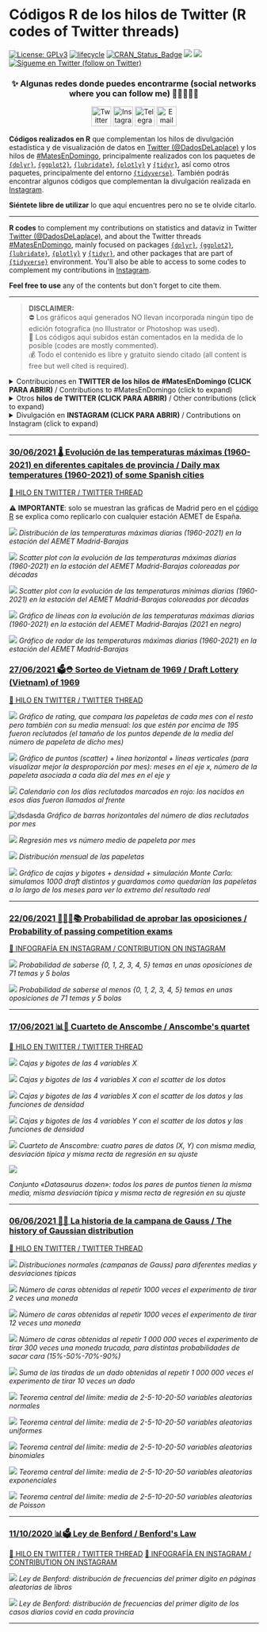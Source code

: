 <!--
Códigos R de los hilos de Twitter (R code of Twitter threads)
Javier Álvarez Liébana (@DadosDeLaplace)
-->

Códigos R de los hilos de Twitter (R codes of Twitter threads)
======

[![License:
GPLv3](https://img.shields.io/badge/license-GPLv3-blue.svg)](https://www.gnu.org/licenses/gpl-3.0)
[![lifecycle](https://img.shields.io/badge/lifecycle-stable-green.svg)](https://www.tidyverse.org/lifecycle/#stable)
[![CRAN\_Status\_Badge](http://www.r-pkg.org/badges/version/icon)](https://cran.r-project.org/package=icons)
<a href="https://github.com/dadosdelaplace/hilostwitter/graphs/contributors" alt="Contributors"> <img src="https://img.shields.io/github/contributors/dadosdelaplace/hilostwitter" /></a>
<a href="https://github.com/dadosdelaplace/hilostwitter/pulse" alt="Activity"> <img src="https://img.shields.io/github/commit-activity/m/dadosdelaplace/hilostwitter" /></a>
<a href="https://twitter.com/intent/follow?screen_name=dadosdelaplace"> <img src="https://img.shields.io/twitter/follow/dadosdelaplace?style=social&logo=twitter"
            alt="Sígueme en Twitter (follow on Twitter)"></a>
<!-- <a href="https://discord.gg/HjJCwm5">
        <img src="https://img.shields.io/discord/308323056592486420?logo=discord"
            alt="chat on Discord"></a> --->


<div align="center">
            
### ✨ Algunas redes donde puedes encontrarme (social networks where you can follow me) :man_technologist:👀👇🏻
 
<a href="https://twitter.com/dadosdelaplace"><img border="0" alt="Twitter" src="https://assets.dryicons.com/uploads/icon/svg/8385/c23f7ffc-ca8d-4246-8978-ce9f6d5bcc99.svg" width="40" height="40"></a>
<a href="https://instagram.com/javieralvarezliebana"><img border="0" alt="Instagram" src="https://logodownload.org/wp-content/uploads/2017/04/instagram-logo-3.png" width="40" height="40"></a>
<a href="https://t.me/dadosdelaplace"><img border="0" alt="Telegram" src="https://upload.wikimedia.org/wikipedia/commons/thumb/8/83/Telegram_2019_Logo.svg/1024px-Telegram_2019_Logo.svg.png" width="40" height="40"></a>
<a href="mailto:alvarezljavier@uniovi.es"><img border="0" alt="Email" src="https://assets.dryicons.com/uploads/icon/svg/8007/c804652c-fae4-43d7-b539-187d6a408254.svg" width="40" height="40"></a>
</div>


**Códigos realizados en R** que complementan los hilos de divulgación estadística y de visualización de datos en [Twitter (@DadosDeLaplace)](https://twitter.com/dadosdelaplace) y los hilos de [#MatesEnDomingo](https://twitter.com/i/events/1398580673221378049), principalmente realizados con los paquetes de [`{dplyr}`](https://github.com/rstudio/cheatsheets/blob/master/data-transformation.pdf), [`{ggplot2}`](https://github.com/rstudio/cheatsheets/blob/master/data-visualization-2.1.pdf), [`{lubridate}`](https://rawgit.com/rstudio/cheatsheets/master/lubridate.pdf), [`{plotly}`](https://plotly.com/r/) y [`{tidyr}`](https://github.com/rstudio/cheatsheets/blob/master/data-import.pdf), así como otros paquetes, principalmente del entorno [`{tidyverse}`](https://www.tidyverse.org/packages/). También podrás encontrar algunos códigos que complementan la divulgación realizada en [Instagram](instagram.com/javieralvarezliebana).

**Siéntete libre de utilizar** lo que aquí encuentres pero no se te olvide citarlo.

---

**R codes** to complement my contributions on statistics and dataviz in Twitter [Twitter (@DadosDeLaplace)](https://twitter.com/dadosdelaplace), and about the Twitter threads [#MatesEnDomingo](https://twitter.com/i/events/1398580673221378049), mainly focused on packages [`{dplyr}`](https://github.com/rstudio/cheatsheets/blob/master/data-transformation.pdf), [`{ggplot2}`](https://github.com/rstudio/cheatsheets/blob/master/data-visualization-2.1.pdf), [`{lubridate}`](https://rawgit.com/rstudio/cheatsheets/master/lubridate.pdf), [`{plotly}`](https://plotly.com/r/) y [`{tidyr}`](https://github.com/rstudio/cheatsheets/blob/master/data-import.pdf), and other packages that are part of [`{tidyverse}`](https://www.tidyverse.org/packages/) environment. You'll also be able to access to some codes to complement my contributions in [Instagram](instagram.com/javieralvarezliebana).

**Feel free to use** any of the contents but don't forget to cite them.

---

> **DISCLAIMER:**  
⛔️ Los gráficos aquí generados NO llevan incorporada ningún tipo de edición fotografíca (no Illustrator or Photoshop was used).<br> 
📝 Los códigos aquí subidos están comentados en la medida de lo posible (codes are mostly commented). <br> 
💰 Todo el contenido es libre y gratuito siendo citado (all content is free but well cited is required).

<details>
  <summary>Contribuciones en <strong>TWITTER de los hilos de #MatesEnDomingo (CLICK PARA ABRIR)</strong> / Contributions to #MatesEnDomingo (click to expand)</summary>
  
<!-- toc -->
* **#MatesEnDomingo 2021**
  - 27/06/2021 [🗳⛑ Sorteo de Vietnam de 1969 / Draft Lottery (Vietnam) of 1969](https://github.com/dadosdelaplace/hilostwitter/tree/main/plots/%23matesendomingo/2021_07_27_DRAFT_LOTTERY_VIETNAM)
  - 06/06/2021 [🎲👻 La historia de la campana de Gauss / The history of Gaussian distribution](https://github.com/dadosdelaplace/hilostwitter/tree/main/plots/%23matesendomingo/2021_06_06_CENTRAL_LIMIT_THEOREM)
* **#MatesEnDomingo 2020**
  - 11/10/2020 [📊🗳 Ley de Benford / Benford's Law](https://github.com/dadosdelaplace/hilostwitter/tree/main/plots/%23matesendomingo/2020_10_11_BENFORD_LAW_COVID)️
  - 06/09/2020 [🚕⛑ Contar taxis y el desembardo de Normandia / Counting on taxis and the Battle of Normandy](...)️

<!-- tocstop -->
  
</details>

<details>
  <summary>Otros <strong>hilos de TWITTER (CLICK PARA ABRIR)</strong> / Other contributions (click to expand)</summary>
  
<!-- toc -->
* **Contribuciones (contributions) 2021**
  - 30/06/2021 [🌡 Evolución de las temperaturas máximas (1960-2021) en diferentes capitales de provincia / Daily max temperatures (1960-2021) of some Spanish cities](https://github.com/dadosdelaplace/hilostwitter/tree/main/R/others/2021_06_30_TEMP_AEMET) 
  - 17/06/2021 [📊🦖 Cuarteto de Anscombe / Anscombe's quartet](https://github.com/dadosdelaplace/hilostwitter/tree/main/plots/%23matesendomingo/2021_06_17_CUARTETO_ANSCOMBE)️
<!-- tocstop -->
</details>


<details>
  <summary>Divulgación en <strong>INSTAGRAM (CLICK PARA ABRIR)</strong> / Contributions on Instagram (click to expand)</summary>
  
<!-- toc -->
* **Contribuciones (contributions) 2021**
  - 22/06/2021 [👨🏻‍🏫📚 Probabilidad de aprobar las oposiciones / Probability of passing competition exams](https://github.com/dadosdelaplace/hilostwitter/tree/main/plots/Instagram/2021_06_22_PASSING_EXAMS)️
<!-- tocstop -->
</details>

***

###  [30/06/2021 🌡 Evolución de las temperaturas máximas (1960-2021) en diferentes capitales de provincia / Daily max temperatures (1960-2021) of some Spanish cities](https://github.com/dadosdelaplace/hilostwitter/tree/main/R/others/2021_06_30_TEMP_AEMET)

[🧶 HILO EN TWITTER / TWITTER THREAD](https://twitter.com/DadosdeLaplace/status/1410255510629228554)

:warning: **IMPORTANTE**: solo se muestran las gráficas de Madrid pero en el [código R](https://github.com/dadosdelaplace/hilostwitter/tree/main/R/others/2021_06_30_TEMP_AEMET) se explica como replicarlo con cualquier estación AEMET de España.

![](https://github.com/dadosdelaplace/hilostwitter/blob/main/plots/others/2021_06_30_TEMP_AEMET/fig7.png)
*Distribución de las temperaturas máximas diarias (1960-2021) en la estación del AEMET Madrid-Barajas*

![](https://github.com/dadosdelaplace/hilostwitter/blob/main/plots/others/2021_06_30_TEMP_AEMET/fig1.png)
*Scatter plot con la evolución de las temperaturas máximas diarias (1960-2021) en la estación del AEMET Madrid-Barajas coloreadas por décadas*

![](https://github.com/dadosdelaplace/hilostwitter/blob/main/plots/others/2021_06_30_TEMP_AEMET/fig2.png)
*Scatter plot con la evolución de las temperaturas mínimas diarias (1960-2021) en la estación del AEMET Madrid-Barajas coloreadas por décadas*

![](https://github.com/dadosdelaplace/hilostwitter/blob/main/plots/others/2021_06_30_TEMP_AEMET/fig3.png)
*Gráfico de líneas con la evolución de las temperaturas máximas diarias (1960-2021) en la estación del AEMET Madrid-Barajas (2021 en negro)*

![](https://github.com/dadosdelaplace/hilostwitter/blob/main/plots/others/2021_06_30_TEMP_AEMET/fig5.png)
*Gráfico de radar de las temperaturas máximas diarias (1960-2021) en la estación del AEMET Madrid-Barajas*



###  [27/06/2021 🗳⛑ Sorteo de Vietnam de 1969 / Draft Lottery (Vietnam) of 1969](https://github.com/dadosdelaplace/hilostwitter/tree/main/plots/%23matesendomingo/2021_07_27_DRAFT_LOTTERY_VIETNAM)

[🧶 HILO EN TWITTER / TWITTER THREAD](https://twitter.com/DadosdeLaplace/status/1409178160860733443)

![](https://github.com/dadosdelaplace/hilostwitter/blob/main/plots/%23matesendomingo/2021_07_27_DRAFT_LOTTERY_VIETNAM/fig12.png)
*Gráfico de rating, que compara las papeletas de cada mes con el resto pero también con su media mensual: los que estén por encima de 195 fueron reclutados (el tamaño de los puntos depende de la media del número de papeleta de dicho mes)*

![](https://github.com/dadosdelaplace/hilostwitter/blob/main/plots/%23matesendomingo/2021_07_27_DRAFT_LOTTERY_VIETNAM/fig3.png)
*Gráfico de puntos (scatter) + línea horizontal + líneas verticales (para visualizar mejor la desproporción por mes): meses en el eje x, número de la papeleta asociada a cada día del mes en el eje y*

![](https://github.com/dadosdelaplace/hilostwitter/blob/main/plots/%23matesendomingo/2021_07_27_DRAFT_LOTTERY_VIETNAM/fig4.png)
*Calendario con los días reclutados marcados en rojo: los nacidos en esos días fueron llamados al frente*

![dsdasda](https://github.com/dadosdelaplace/hilostwitter/blob/main/plots/%23matesendomingo/2021_07_27_DRAFT_LOTTERY_VIETNAM/fig5.png)
*Gráfico de barras horizontales del número de días reclutados por mes*

![](https://github.com/dadosdelaplace/hilostwitter/blob/main/plots/%23matesendomingo/2021_07_27_DRAFT_LOTTERY_VIETNAM/fig9.png)
*Regresión mes vs número medio de papeleta por mes*

![](https://github.com/dadosdelaplace/hilostwitter/blob/main/plots/%23matesendomingo/2021_07_27_DRAFT_LOTTERY_VIETNAM/fig10.png)
*Distribución mensual de las papeletas*

![](https://github.com/dadosdelaplace/hilostwitter/blob/main/plots/%23matesendomingo/2021_07_27_DRAFT_LOTTERY_VIETNAM/fig11.png)
*Gráfico de cajas y bigotes + densidad + simulación Monte Carlo: simulamos 1000 draft distintos y guardamos como quedarían las papeletas a lo largo de los meses para ver lo extremo del resultado real*

***

###  [22/06/2021 👨🏻‍🏫📚 Probabilidad de aprobar las oposiciones / Probability of passing competition exams](https://github.com/dadosdelaplace/hilostwitter/tree/main/plots/Instagram/2021_06_22_PASSING_EXAMS)

[📸 INFOGRAFÍA EN INSTAGRAM / CONTRIBUTION ON INSTAGRAM](https://www.instagram.com/javieralvarezliebana/)

![](https://github.com/dadosdelaplace/hilostwitter/blob/main/plots/%23matesendomingo/2021_06_22_PASSING_EXAMS/fig1.png)
*Probabilidad de saberse {0, 1, 2, 3, 4, 5} temas en unas oposiciones de 71 temas y 5 bolas*

![](https://github.com/dadosdelaplace/hilostwitter/blob/main/plots/%23matesendomingo/2021_06_22_PASSING_EXAMS/fig2.png)
*Probabilidad de saberse al menos {0, 1, 2, 3, 4, 5} temas en unas oposiciones de 71 temas y 5 bolas*


***

### [17/06/2021 📊🦖 Cuarteto de Anscombe / Anscombe's quartet](https://github.com/dadosdelaplace/hilostwitter/tree/main/plots/%23matesendomingo/2021_06_17_CUARTETO_ANSCOMBE)

[🧶 HILO EN TWITTER / TWITTER THREAD](https://twitter.com/DadosdeLaplace/status/1405572972912562181)

![](https://github.com/dadosdelaplace/hilostwitter/blob/main/plots/%23matesendomingo/2021_06_17_CUARTETO_ANSCOMBE/fig1.png)
*Cajas y bigotes de las 4 variables X*

![](https://github.com/dadosdelaplace/hilostwitter/blob/main/plots/%23matesendomingo/2021_06_17_CUARTETO_ANSCOMBE/fig2.png)
*Cajas y bigotes de las 4 variables X con el scatter de los datos*

![](https://github.com/dadosdelaplace/hilostwitter/blob/main/plots/%23matesendomingo/2021_06_17_CUARTETO_ANSCOMBE/fig3.png)
*Cajas y bigotes de las 4 variables X con el scatter de los datos y las funciones de densidad*

![](https://github.com/dadosdelaplace/hilostwitter/blob/main/plots/%23matesendomingo/2021_06_17_CUARTETO_ANSCOMBE/fig5.png)
*Cajas y bigotes de las 4 variables Y con el scatter de los datos y las funciones de densidad*

![](https://github.com/dadosdelaplace/hilostwitter/blob/main/plots/%23matesendomingo/2021_06_17_CUARTETO_ANSCOMBE/fig10.png)
*Cuarteto de Anscombre: cuatro pares de datos (X, Y) con misma media, desviación típica y misma recta de regresión en su ajuste*

![](https://github.com/dadosdelaplace/hilostwitter/blob/main/plots/%23matesendomingo/2021_06_17_CUARTETO_ANSCOMBE/gif_anscombe.gif)

*Conjunto «Datasaurus dozen»: todos los pares de puntos tienen la misma media, misma desviación típica y misma recta de regresión en su ajuste*

***

### [06/06/2021 🎲👻 La historia de la campana de Gauss / The history of Gaussian distribution](https://github.com/dadosdelaplace/hilostwitter/tree/main/plots/%23matesendomingo/2021_06_06_CENTRAL_LIMIT_THEOREM)

[🧶 HILO EN TWITTER / TWITTER THREAD](https://twitter.com/DadosdeLaplace/status/1401584861043908610)

![](https://github.com/dadosdelaplace/hilostwitter/blob/main/plots/%23matesendomingo/2021_06_06_CENTRAL_LIMIT_THEOREM/fig1.png)
*Distribuciones normales (campanas de Gauss) para diferentes medias y desviaciones típicas*

![](https://github.com/dadosdelaplace/hilostwitter/blob/main/plots/%23matesendomingo/2021_06_06_CENTRAL_LIMIT_THEOREM/fig2.png)
*Número de caras obtenidas al repetir 1000 veces el experimento de tirar 2 veces una moneda*

![](https://github.com/dadosdelaplace/hilostwitter/blob/main/plots/%23matesendomingo/2021_06_06_CENTRAL_LIMIT_THEOREM/fig4.png)
*Número de caras obtenidas al repetir 1000 veces el experimento de tirar 12 veces una moneda*

![](https://github.com/dadosdelaplace/hilostwitter/blob/main/plots/%23matesendomingo/2021_06_06_CENTRAL_LIMIT_THEOREM/fig6.png)
*Número de caras obtenidas al repetir 1 000 000 veces el experimento de tirar 300 veces una moneda trucada, para distintas probabilidades de sacar cara (15%-50%-70%-90%)*

![](https://github.com/dadosdelaplace/hilostwitter/blob/main/plots/%23matesendomingo/2021_06_06_CENTRAL_LIMIT_THEOREM/fig7.png)
*Suma de las tiradas de un dado obtenidas al repetir 1 000 000 veces el experimento de tirar 10 veces un dado*

![](https://github.com/dadosdelaplace/hilostwitter/blob/main/plots/%23matesendomingo/2021_06_06_CENTRAL_LIMIT_THEOREM/fig8.png)
*Teorema central del límite: media de 2-5-10-20-50 variables aleatorias normales*

![](https://github.com/dadosdelaplace/hilostwitter/blob/main/plots/%23matesendomingo/2021_06_06_CENTRAL_LIMIT_THEOREM/fig9.png)
*Teorema central del límite: media de 2-5-10-20-50 variables aleatorias uniformes*

![](https://github.com/dadosdelaplace/hilostwitter/blob/main/plots/%23matesendomingo/2021_06_06_CENTRAL_LIMIT_THEOREM/fig10.png)
*Teorema central del límite: media de 2-5-10-20-50 variables aleatorias binomiales*

![](https://github.com/dadosdelaplace/hilostwitter/blob/main/plots/%23matesendomingo/2021_06_06_CENTRAL_LIMIT_THEOREM/fig11.png)
*Teorema central del límite: media de 2-5-10-20-50 variables aleatorias exponenciales*

![](https://github.com/dadosdelaplace/hilostwitter/blob/main/plots/%23matesendomingo/2021_06_06_CENTRAL_LIMIT_THEOREM/fig12.png)
*Teorema central del límite: media de 2-5-10-20-50 variables aleatorias de Poisson*

***

### [11/10/2020 📊🗳 Ley de Benford / Benford's Law](https://github.com/dadosdelaplace/hilostwitter/tree/main/plots/%23matesendomingo/2020_10_11_BENFORD_LAW_COVID)

[🧶 HILO EN TWITTER / TWITTER THREAD](https://twitter.com/DadosdeLaplace/status/1315224410165444608)
[📸 INFOGRAFÍA EN INSTAGRAM / CONTRIBUTION ON INSTAGRAM](https://www.instagram.com/p/CHF5SW3lwpl/)

![](https://github.com/dadosdelaplace/hilostwitter/blob/main/plots/%23matesendomingo/2020_10_11_BENFORD_LAW_COVID/fig1.png)
*Ley de Benford: distribución de frecuencias del primer dígito en páginas aleatorias de libros*

![](https://github.com/dadosdelaplace/hilostwitter/blob/main/plots/%23matesendomingo/2020_10_11_BENFORD_LAW_COVID/fig2.png)
*Ley de Benford: distribución de frecuencias del primer dígito de los casos diarios covid en cada provincia*


***




